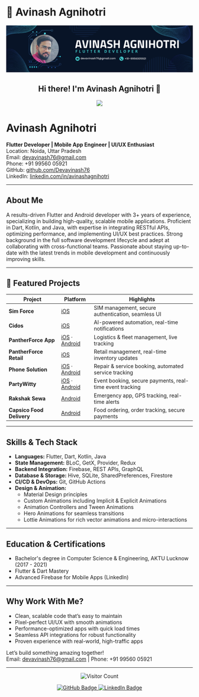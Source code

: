 
# 🚀 Avinash Agnihotri  
![Banner](https://raw.githubusercontent.com/Devavinash76/Devavinash76/refs/heads/main/BannerImg.png)

<h2 align="center">Hi there! I'm Avinash Agnihotri 👋</h2>

<p align="center">
  <img src="https://readme-typing-svg.herokuapp.com?color=%2336BCF7&size=32&center=true&width=600&height=50&lines=Android+%7C+iOS+Developer;Clean+Architecture+%7C+State+Management;BLoC+%7C+GetX+%7C+Provider;UI%2FUX+Designer+%7C+Canva+%7C+Figma">
</p>


# Avinash Agnihotri

**Flutter Developer | Mobile App Engineer | UI/UX Enthusiast**  
Location: Noida, Uttar Pradesh  
Email: [devavinash76@gmail.com](mailto:devavinash76@gmail.com)  
Phone: +91 99560 05921   
GitHub: [github.com/Devavinash76](https://github.com/Devavinash76)  
LinkedIn: [linkedin.com/in/avinashagnihotri](https://linkedin.com/in/avinashagnihotri)  

---

## About Me

A results-driven Flutter and Android developer with 3+ years of experience, specializing in building high-quality, scalable mobile applications. Proficient in Dart, Kotlin, and Java, with expertise in integrating RESTful APIs, optimizing performance, and implementing UI/UX best practices. Strong background in the full software development lifecycle and adept at collaborating with cross-functional teams. Passionate about staying up-to-date with the latest trends in mobile development and continuously improving skills.

---

## 🚀 Featured Projects

| **Project** | **Platform** | **Highlights** |
|-------------|--------------|----------------|
| **Sim Force** | [iOS](https://apps.apple.com/us/app/sim-force/id6741714753) | SIM management, secure authentication, seamless UI |
| **Cidos** | [iOS](https://apps.apple.com/us/app/cidos/id6741060786) | AI-powered automation, real-time notifications |
| **PantherForce App** | [iOS](https://apps.apple.com/us/app/pantherforce-app/id6739621500) · [Android](https://play.google.com/store/apps/details?id=com.pantherforce.app) | Logistics & fleet management, live tracking |
| **PantherForce Retail** | [iOS](https://apps.apple.com/us/app/pantherforce-retail/id6740855488) | Retail management, real-time inventory updates |
| **Phone Solution** | [iOS](https://apps.apple.com/us/app/phone-solution/id6740695502) · [Android](https://play.google.com/store/apps/details?id=com.phonesolution.app) | Repair & service booking, automated service tracking |
| **PartyWitty** | [iOS](https://apps.apple.com/in/app/partywitty/id6478442502) · [Android](https://play.google.com/store/apps/details?id=com.party.partywitty_guest) | Event booking, secure payments, real-time event tracking |
| **Rakshak Sewa** | [Android](https://play.google.com/store/apps/details?id=com.rakshak.sewa) | Emergency app, GPS tracking, real-time alerts |
| **Capsico Food Delivery** | [Android](https://play.google.com/store/apps/details?id=com.capsico.fooddelivery) | Food ordering, order tracking, secure payments |


---

## Skills & Tech Stack

- **Languages:** Flutter, Dart, Kotlin, Java  
- **State Management:** BLoC, GetX, Provider, Redux  
- **Backend Integration:** Firebase, REST APIs, GraphQL  
- **Database & Storage:** Hive, SQLite, SharedPreferences, Firestore  
- **CI/CD & DevOps:** Git, GitHub Actions  
- **Design & Animation:**  
  - Material Design principles  
  - Custom Animations including Implicit & Explicit Animations  
  - Animation Controllers and Tween Animations  
  - Hero Animations for seamless transitions  
  - Lottie Animations for rich vector animations and micro-interactions  

---

## Education & Certifications

- Bachelor's degree in Computer Science & Engineering, AKTU Lucknow (2017 - 2021)  
- Flutter & Dart Mastery  
- Advanced Firebase for Mobile Apps (LinkedIn)  

---

## Why Work With Me?

- Clean, scalable code that’s easy to maintain  
- Pixel-perfect UI/UX with smooth animations  
- Performance-optimized apps with quick load times  
- Seamless API integrations for robust functionality  
- Proven experience with real-world, high-traffic apps  

Let’s build something amazing together!  
Email: [devavinash76@gmail.com](mailto:devavinash76@gmail.com) | Phone: +91 99560 05921  

---

<p align="center">
  <img src="https://img.shields.io/badge/Visitors-2000%2B-brightgreen?style=for-the-badge&logo=eye" alt="Visitor Count" />
</p>

<p align="center">
  <a href="https://github.com/Devavinash76" target="_blank">
    <img src="https://img.shields.io/badge/GitHub-Devavinash76-181717?style=for-the-badge&logo=github&logoColor=white" alt="GitHub Badge" />
  </a>
  <a href="https://linkedin.com/in/avinashagnihotri" target="_blank">
    <img src="https://img.shields.io/badge/LinkedIn-Avinash_Agnihotri-0077B5?style=for-the-badge&logo=linkedin&logoColor=white" alt="LinkedIn Badge" />
  </a>
</p>
